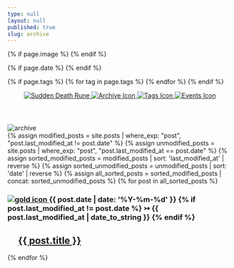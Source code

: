 ```yaml
---
type: null
layout: null
published: true
slug: archive
---
```


<head>
  <meta charset="UTF-8">
  <meta name="viewport" content="width=device-width, initial-scale=1.0">

  <title>
    {% if page.id == "home" %}
      {{ site.title }}
    {% else %}
      {{ page.title }} — {{ site.title }}
    {% endif %}
  </title>

  <link rel="canonical" href="{{ page.canonical_url | default: site.url | append: page.url }}">
  <link rel="alternate" type="application/rss+xml" title="{{ site.title }}" href="{{ site.baseurl }}/rss.xml">

  <meta property="og:site_name" content="{{ site.title }}">
  <meta property="og:title" content="{{ page.title | default: site.title }}">
  <meta property="og:type" content="{% if page.title %}article{% else %}website{% endif %}">
  <meta property="og:url" content="{{ site.url }}{{ page.url }}">
  
  {% if page.image %}
    <meta property="og:image" content="{{ page.image | prepend: site.url }}">
  {% endif %}

  {% if page.date %}
    <meta property="article:published_time" content="{{ page.date | date_to_xmlschema }}">
    <meta property="article:author" content="{{ page.author | default: site.author }}">
  {% endif %}

  {% if page.tags %}
    <meta itemprop="keywords" content="{{ page.tags | join: ',' }}">
    {% for tag in page.tags %}
      <meta property="article:tag" content="{{ tag }}">
    {% endfor %}
  {% endif %}

  <link href="{{ '/style.css' | relative_url }}" rel="stylesheet">
  <link href="{{ '/pagefind/pagefind-ui.css' | relative_url }}" rel="stylesheet">
  <script src="{{ '/pagefind/pagefind-ui.js' | relative_url }}"></script>
  <script type="module">
    import PagefindHighlight from '{{ "/pagefind/pagefind-highlight.js" | relative_url }}';
    new PagefindHighlight({ highlightParam: "highlight" });
  </script>
  <script src="{{ '/assets/js/search.js' | relative_url }}" defer></script>    
</head>
<body>
  <a class="search-input-block" id="search"></a>
  <header>
    <nav aria-label="Main navigation">
      <div class="header-container">
        <a class="internal-link" href="/">
          <img src="{{ '/assets/Sudden_Death_Rune.gif' | relative_url }}" alt="Sudden Death Rune" class="favicon">
        </a>
        <a href="https://ib.bsb.br/archive">
          <img src="{{ '/favicon.ico' | relative_url }}" alt="Archive Icon" class="favicon">
        </a>
        <a href="https://ib.bsb.br/tags">
          <img src="{{ '/assets/Label.gif' | relative_url }}" alt="Tags Icon" class="favicon">
        </a>
        <a href="https://ib.bsb.br/events">
          <img src="{{ '/assets/Paralyse_Rune.gif' | relative_url }}" alt="Events Icon" class="favicon">
        </a>
      </div>
    </nav>
  </header>
  <img src="{{ '/assets/archive.webp' | relative_url }}" alt="archive" class="favicon">
<div class="post-wrapper">
  <main class="tagged-posts">    
    {% assign modified_posts = site.posts | where_exp: "post", "post.last_modified_at != post.date" %}
    {% assign unmodified_posts = site.posts | where_exp: "post", "post.last_modified_at == post.date" %}
    {% assign sorted_modified_posts = modified_posts | sort: 'last_modified_at' | reverse %}
    {% assign sorted_unmodified_posts = unmodified_posts | sort: 'date' | reverse %}
    {% assign all_sorted_posts = sorted_modified_posts | concat: sorted_unmodified_posts %}
    {% for post in all_sorted_posts %}
    <section class="search-link">
      <h3>
        <a href="{{ site.back_to_top_url | default: '#' }}" id="back-to-top" aria-label="Back to top">
          <img src="{{ '/assets/gold.ico' | relative_url }}" alt="gold icon">
        </a>
        {{ post.date | date: '%Y-%m-%d' }}
        {% if post.last_modified_at != post.date %}
        &rightarrowtail; 
        {{ post.last_modified_at | date_to_string }}
        {% endif %}
      </h3>
      <ul>
        <a href="{{ post.url }}">
          <h2>
            {{ post.title }}
          </h2>
        </a>
      </ul>
    </section>
    {% endfor %}
  </main>
</div>
</body>
